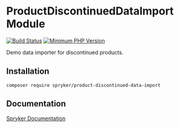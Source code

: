 # ProductDiscontinuedDataImport Module
[![Build Status](https://travis-ci.org/spryker/product-discontinued-data-import.svg)](https://travis-ci.org/spryker/product-discontinued-data-import)
[![Minimum PHP Version](https://img.shields.io/badge/php-%3E%3D%207.2-8892BF.svg)](https://php.net/)

Demo data importer for discontinued products.

## Installation

```
composer require spryker/product-discontinued-data-import
```

## Documentation

[Spryker Documentation](https://academy.spryker.com/developing_with_spryker/module_guide/modules.html)
